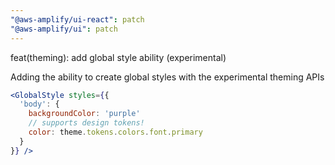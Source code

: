 ```yaml
---
"@aws-amplify/ui-react": patch
"@aws-amplify/ui": patch
---
```


feat(theming): add global style ability (experimental)

Adding the ability to create global styles with the experimental theming APIs

```jsx
<GlobalStyle styles={{
  'body': {
    backgroundColor: 'purple'
    // supports design tokens!
    color: theme.tokens.colors.font.primary
  }
}} />
```
